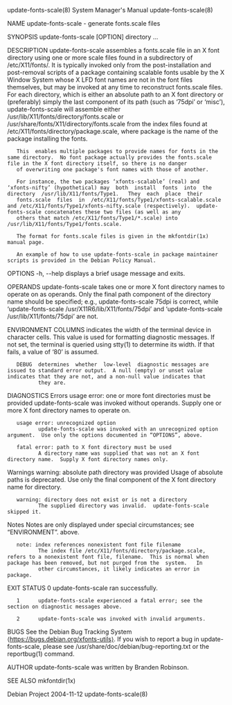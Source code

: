 update-fonts-scale(8)                                                                   System Manager's Manual                                                                  update-fonts-scale(8)

NAME
       update-fonts-scale - generate fonts.scale files

SYNOPSIS
       update-fonts-scale [OPTION] directory ...

DESCRIPTION
       update-fonts-scale  assembles  a  fonts.scale  file  in  an  X  font directory using one or more scale files found in a subdirectory of /etc/X11/fonts/.  It is typically invoked only from the
       post-installation and post-removal scripts of a package containing scalable fonts usable by the X Window System whose X LFD font names are not in the font files themselves, but may be invoked
       at  any  time  to  reconstruct  fonts.scale  files.  For each directory, which is either an absolute path to an X font directory or (preferably) simply the last component of its path (such as
       ‘75dpi’  or  ‘misc’),  update-fonts-scale  will  assemble  either  /usr/lib/X11/fonts/directory/fonts.scale  or  /usr/share/fonts/X11/directory/fonts.scale  from  the  index  files  found  at
       /etc/X11/fonts/directory/package.scale, where package is the name of the package installing the fonts.

       This  enables multiple packages to provide names for fonts in the same directory.  No font package actually provides the fonts.scale file in the X font directory itself, so there is no danger
       of overwriting one package's font names with those of another.

       For instance, the two packages ‘xfonts-scalable’ (real) and ‘xfonts-nifty’ (hypothetical) may  both  install  fonts  into  the  directory  /usr/lib/X11/fonts/Type1.   They  each  place  their
       fonts.scale  files  in  /etc/X11/fonts/Type1/xfonts-scalable.scale and /etc/X11/fonts/Type1/xfonts-nifty.scale (respectively).  update-fonts-scale concatenates these two files (as well as any
       others that match /etc/X11/fonts/Type1/*.scale) into /usr/lib/X11/fonts/Type1/fonts.scale.

       The format for fonts.scale files is given in the mkfontdir(1x) manual page.

       An example of how to use update-fonts-scale in package maintainer scripts is provided in the Debian Policy Manual.

OPTIONS
       -h, --help displays a brief usage message and exits.

OPERANDS
       update-fonts-scale takes one or more X font directory names to operate on as operands.  Only the final path component of the directory name should be specified; e.g.,
              update-fonts-scale 75dpi
       is correct, while ‘update-fonts-scale /usr/X11R6/lib/X11/fonts/75dpi’ and ‘update-fonts-scale /usr/lib/X11/fonts/75dpi’ are not.

ENVIRONMENT
       COLUMNS
              indicates the width of the terminal device in character cells.  This value is used for formatting diagnostic messages.  If not set, the terminal is queried using stty(1)  to  determine
              its width.  If that fails, a value of ‘80’ is assumed.

       DEBUG  determines  whether  low-level  diagnostic messages are issued to standard error output.  A null (empty) or unset value indicates that they are not, and a non-null value indicates that
              they are.

DIAGNOSTICS
   Errors
       usage error: one or more font directories must be provided
              update-fonts-scale was invoked without operands.  Supply one or more X font directory names to operate on.

       usage error: unrecognized option
              update-fonts-scale was invoked with an unrecognized option argument.  Use only the options documented in “OPTIONS”, above.

       fatal error: path to X font directory must be used
              A directory name was supplied that was not an X font directory name.  Supply X font directory names only.

   Warnings
       warning: absolute path directory was provided
              Usage of absolute paths is deprecated.  Use only the final component of the X font directory name for directory.

       warning: directory does not exist or is not a directory
              The supplied directory was invalid.  update-fonts-scale skipped it.

   Notes
       Notes are only displayed under special circumstances; see “ENVIRONMENT”.  above.

       note: index references nonexistent font file filename
              The index file /etc/X11/fonts/directory/package.scale, refers to a nonexistent font file, filename.  This is normal when package has been removed, but not purged from the  system.   In
              other circumstances, it likely indicates an error in package.

EXIT STATUS
       0      update-fonts-scale ran successfully.

       1      update-fonts-scale experienced a fatal error; see the section on diagnostic messages above.

       2      update-fonts-scale was invoked with invalid arguments.

BUGS
       See  the  Debian  Bug  Tracking  System  ⟨https://bugs.debian.org/xfonts-utils⟩.   If you wish to report a bug in update-fonts-scale, please see /usr/share/doc/debian/bug-reporting.txt or the
       reportbug(1) command.

AUTHOR
       update-fonts-scale was written by Branden Robinson.

SEE ALSO
       mkfontdir(1x)

Debian Project                                                                                2004-11-12                                                                         update-fonts-scale(8)
